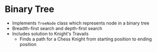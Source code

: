 # Binary Tree
* Implements `TreeNode` class which represents node in a binary tree
* Breadth-first search and depth-first search
* Includes solution to Knight's Travails
  * Finds a path for a Chess Knight from starting position to ending position